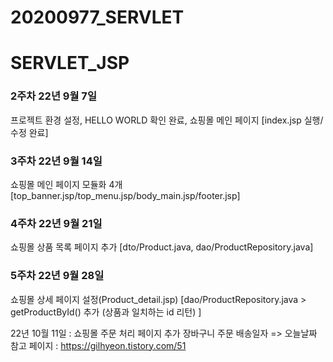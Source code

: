 # 20200977_SERVLET

# SERVLET_JSP
### 2주차 22년 9월 7일 
프로젝트 환경 설정, HELLO WORLD 확인 완료,
쇼핑몰 메인 페이지 [index.jsp 실행/수정 완료]

### 3주차 22년 9월 14일 
쇼핑몰 메인 페이지 모듈화 4개
[top_banner.jsp/top_menu.jsp/body_main.jsp/footer.jsp]

### 4주차 22년 9월 21일
쇼핑몰 상품 목록 페이지 추가
[dto/Product.java, dao/ProductRepository.java]

### 5주차 22년 9월 28일
쇼핑몰 상세 페이지 설정(Product_detail.jsp)
[dao/ProductRepository.java > getProductById() 추가 (상품과 일치하는 id 리턴) ]


22년 10월 11일 : 쇼핑몰 주문 처리 페이지 추가
장바구니 주문 배송일자 => 오늘날짜 참고 페이지 : https://gilhyeon.tistory.com/51


